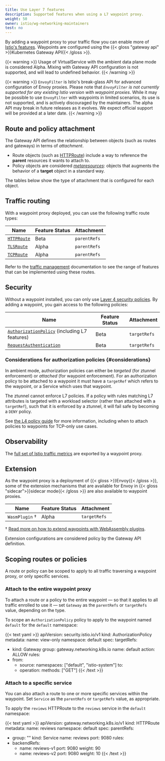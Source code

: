 ```yaml
---
title: Use Layer 7 features
description: Supported features when using a L7 waypoint proxy.
weight: 50
owner: istio/wg-networking-maintainers
test: no
---
```


By adding a waypoint proxy to your traffic flow you can enable more of [Istio's features](/pt-br/docs/concepts). Waypoints are configured using the {{< gloss "gateway api" >}}Kubernetes Gateway API{{< /gloss >}}.

{{< warning >}}
Usage of VirtualService with the ambient data plane mode is considered Alpha. Mixing with Gateway API configuration is not supported, and will lead to undefined behavior.
{{< /warning >}}

{{< warning >}}
`EnvoyFilter` is Istio's break-glass API for advanced configuration of Envoy proxies. Please note that *`EnvoyFilter` is not currently supported for any existing Istio version with waypoint proxies*. While it may be possible to use `EnvoyFilter` with waypoints in limited scenarios, its use is not supported, and is actively discouraged by the maintainers. The alpha API may break in future releases as it evolves. We expect official support will be provided at a later date.
{{< /warning >}}

## Route and policy attachment

The Gateway API defines the relationship between objects (such as routes and gateways) in terms of *attachment*.

* Route objects (such as [HTTPRoute](https://gateway-api.sigs.k8s.io/api-types/httproute/)) include a way to reference the **parent** resources it wants to attach to.
* Policy objects are considered [*metaresources*](https://gateway-api.sigs.k8s.io/geps/gep-713/): objects that augments the behavior of a **target** object in a standard way.

The tables below show the type of attachment that is configured for each object.

## Traffic routing

With a waypoint proxy deployed, you can use the following traffic route types:

|  Name  | Feature Status | Attachment |
| --- | --- | --- |
| [`HTTPRoute`](https://gateway-api.sigs.k8s.io/guides/http-routing/) | Beta | `parentRefs` |
| [`TLSRoute`](https://gateway-api.sigs.k8s.io/guides/tls) | Alpha | `parentRefs` |
| [`TCPRoute`](https://gateway-api.sigs.k8s.io/guides/tcp/) | Alpha | `parentRefs` |

Refer to the [traffic management](/pt-br/docs/tasks/traffic-management/) documentation to see the range of features that can be implemented using these routes.

## Security

Without a waypoint installed, you can only use [Layer 4 security policies](/pt-br/docs/ambient/usage/l4-policy/). By adding a waypoint, you gain access to the following policies:

|  Name  | Feature Status | Attachment |
| --- | --- | --- |
| [`AuthorizationPolicy`](/pt-br/docs/reference/config/security/authorization-policy/) (including L7 features) | Beta | `targetRefs` |
| [`RequestAuthentication`](/pt-br/docs/reference/config/security/request_authentication/) | Beta | `targetRefs` |

### Considerations for authorization policies {#considerations}

In ambient mode, authorization policies can either be *targeted* (for ztunnel enforcement) or *attached* (for waypoint enforcement). For an authorization policy to be attached to a waypoint it must have a `targetRef` which refers to the waypoint, or a Service which uses that waypoint.

The ztunnel cannot enforce L7 policies. If a policy with rules matching L7 attributes is targeted with a workload selector (rather than attached with a `targetRef`), such that it is enforced by a ztunnel, it will fail safe by becoming a `DENY` policy.

See [the L4 policy guide](/pt-br/docs/ambient/usage/l4-policy/) for more information, including when to attach policies to waypoints for TCP-only use cases.

## Observability

The [full set of Istio traffic metrics](/pt-br/docs/reference/config/metrics/) are exported by a waypoint proxy.

## Extension

As the waypoint proxy is a deployment of {{< gloss >}}Envoy{{< /gloss >}}, some of the extension mechanisms that are available for Envoy in {{< gloss "sidecar">}}sidecar mode{{< /gloss >}} are also available to waypoint proxies.

|  Name  | Feature Status | Attachment |
| --- | --- | --- |
| `WasmPlugin` † | Alpha | `targetRefs` |

† [Read more on how to extend waypoints with WebAssembly plugins](/pt-br/docs/ambient/usage/extend-waypoint-wasm/).

Extension configurations are considered policy by the Gateway API definition.

## Scoping routes or policies

A route or policy can be scoped to apply to all traffic traversing a waypoint proxy, or only specific services.

### Attach to the entire waypoint proxy

To attach a route or a policy to the entire waypoint — so that it applies to all traffic enrolled to use it — set `Gateway` as the `parentRefs` or `targetRefs` value, depending on the type.

To scope an `AuthorizationPolicy` policy to apply to the waypoint named `default` for the `default` namespace:

{{< text yaml >}}
apiVersion: security.istio.io/v1
kind: AuthorizationPolicy
metadata:
  name: view-only
  namespace: default
spec:
  targetRefs:
  - kind: Gateway
    group: gateway.networking.k8s.io
    name: default
  action: ALLOW
  rules:
  - from:
    - source:
        namespaces: ["default", "istio-system"]
    to:
    - operation:
        methods: ["GET"]
{{< /text >}}

### Attach to a specific service

You can also attach a route to one or more specific services within the waypoint. Set `Service` as the `parentRefs` or `targetRefs` value, as appropriate.

To apply the `reviews` HTTPRoute to the `reviews` service in the `default` namespace:

{{< text yaml >}}
apiVersion: gateway.networking.k8s.io/v1
kind: HTTPRoute
metadata:
  name: reviews
  namespace: default
spec:
  parentRefs:
  - group: ""
    kind: Service
    name: reviews
    port: 9080
  rules:
  - backendRefs:
    - name: reviews-v1
      port: 9080
      weight: 90
    - name: reviews-v2
      port: 9080
      weight: 10
{{< /text >}}

